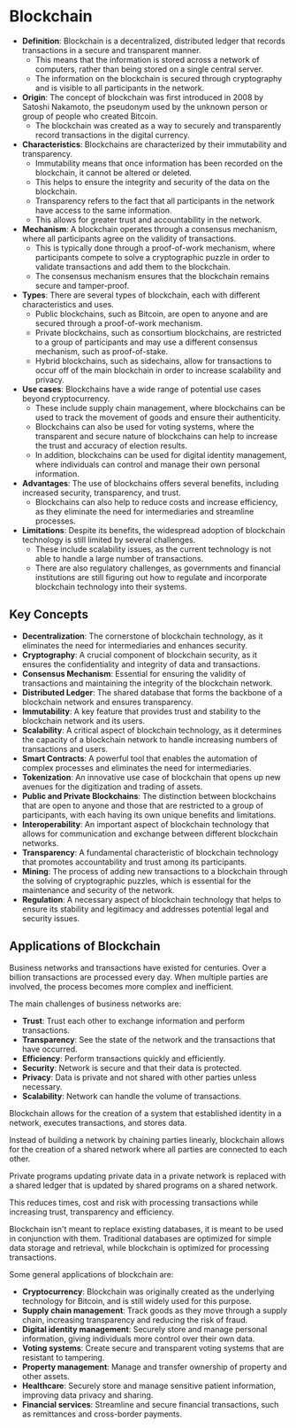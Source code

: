 # Blockchain

- **Definition**: Blockchain is a decentralized, distributed ledger that records transactions in a secure and transparent manner.
  - This means that the information is stored across a network of computers, rather than being stored on a single central server.
  - The information on the blockchain is secured through cryptography and is visible to all participants in the network.
- **Origin**: The concept of blockchain was first introduced in 2008 by Satoshi Nakamoto, the pseudonym used by the unknown person or group of people who created Bitcoin.
  - The blockchain was created as a way to securely and transparently record transactions in the digital currency.
- **Characteristics**: Blockchains are characterized by their immutability and transparency.
  - Immutability means that once information has been recorded on the blockchain, it cannot be altered or deleted.
  - This helps to ensure the integrity and security of the data on the blockchain.
  - Transparency refers to the fact that all participants in the network have access to the same information.
  - This allows for greater trust and accountability in the network.
- **Mechanism**: A blockchain operates through a consensus mechanism, where all participants agree on the validity of transactions.
  - This is typically done through a proof-of-work mechanism, where participants compete to solve a cryptographic puzzle in order to validate transactions and add them to the blockchain.
  - The consensus mechanism ensures that the blockchain remains secure and tamper-proof.
- **Types**: There are several types of blockchain, each with different characteristics and uses.
  - Public blockchains, such as Bitcoin, are open to anyone and are secured through a proof-of-work mechanism.
  - Private blockchains, such as consortium blockchains, are restricted to a group of participants and may use a different consensus mechanism, such as proof-of-stake.
  - Hybrid blockchains, such as sidechains, allow for transactions to occur off of the main blockchain in order to increase scalability and privacy.
- **Use cases**: Blockchains have a wide range of potential use cases beyond cryptocurrency.
  - These include supply chain management, where blockchains can be used to track the movement of goods and ensure their authenticity.
  - Blockchains can also be used for voting systems, where the transparent and secure nature of blockchains can help to increase the trust and accuracy of election results.
  - In addition, blockchains can be used for digital identity management, where individuals can control and manage their own personal information.
- **Advantages**: The use of blockchains offers several benefits, including increased security, transparency, and trust.
  - Blockchains can also help to reduce costs and increase efficiency, as they eliminate the need for intermediaries and streamline processes.
- **Limitations**: Despite its benefits, the widespread adoption of blockchain technology is still limited by several challenges.
  - These include scalability issues, as the current technology is not able to handle a large number of transactions.
  - There are also regulatory challenges, as governments and financial institutions are still figuring out how to regulate and incorporate blockchain technology into their systems.

## Key Concepts

- **Decentralization**: The cornerstone of blockchain technology, as it eliminates the need for intermediaries and enhances security.
- **Cryptography**: A crucial component of blockchain security, as it ensures the confidentiality and integrity of data and transactions.
- **Consensus Mechanism**: Essential for ensuring the validity of transactions and maintaining the integrity of the blockchain network.
- **Distributed Ledger**: The shared database that forms the backbone of a blockchain network and ensures transparency.
- **Immutability**: A key feature that provides trust and stability to the blockchain network and its users.
- **Scalability**: A critical aspect of blockchain technology, as it determines the capacity of a blockchain network to handle increasing numbers of transactions and users.
- **Smart Contracts**: A powerful tool that enables the automation of complex processes and eliminates the need for intermediaries.
- **Tokenization**: An innovative use case of blockchain that opens up new avenues for the digitization and trading of assets.
- **Public and Private Blockchains**: The distinction between blockchains that are open to anyone and those that are restricted to a group of participants, with each having its own unique benefits and limitations.
- **Interoperability**: An important aspect of blockchain technology that allows for communication and exchange between different blockchain networks.
- **Transparency**: A fundamental characteristic of blockchain technology that promotes accountability and trust among its participants.
- **Mining**: The process of adding new transactions to a blockchain through the solving of cryptographic puzzles, which is essential for the maintenance and security of the network.
- **Regulation**: A necessary aspect of blockchain technology that helps to ensure its stability and legitimacy and addresses potential legal and security issues.

## Applications of Blockchain

Business networks and transactions have existed for centuries.
Over a billion transactions are processed every day.
When multiple parties are involved, the process becomes more complex and inefficient.

The main challenges of business networks are:

- **Trust**: Trust each other to exchange information and perform transactions.
- **Transparency**: See the state of the network and the transactions that have occurred.
- **Efficiency**: Perform transactions quickly and efficiently.
- **Security**: Network is secure and that their data is protected.
- **Privacy**: Data is private and not shared with other parties unless necessary.
- **Scalability**: Network can handle the volume of transactions.

Blockchain allows for the creation of a system that
established identity in a network,
executes transactions,
and stores data.

Instead of building a network by chaining parties linearly,
blockchain allows for the creation of a shared network
where all parties are connected to each other.

Private programs updating private data in a private network is replaced with
a shared ledger that is updated by shared programs on a shared network.

This reduces times, cost and risk with processing transactions
while increasing trust, transparency and efficiency.

Blockchain isn't meant to replace existing databases,
it is meant to be used in conjunction with them.
Traditional databases are optimized for simple data storage and retrieval,
while blockchain is optimized for processing transactions.

Some general applications of blockchain are:

- **Cryptocurrency**: Blockchain was originally created as the underlying technology for Bitcoin, and is still widely used for this purpose.
- **Supply chain management**: Track goods as they move through a supply chain, increasing transparency and reducing the risk of fraud.
- **Digital identity management**: Securely store and manage personal information, giving individuals more control over their own data.
- **Voting systems**: Create secure and transparent voting systems that are resistant to tampering.
- **Property management**: Manage and transfer ownership of property and other assets.
- **Healthcare**: Securely store and manage sensitive patient information, improving data privacy and sharing.
- **Financial services**: Streamline and secure financial transactions, such as remittances and cross-border payments.
